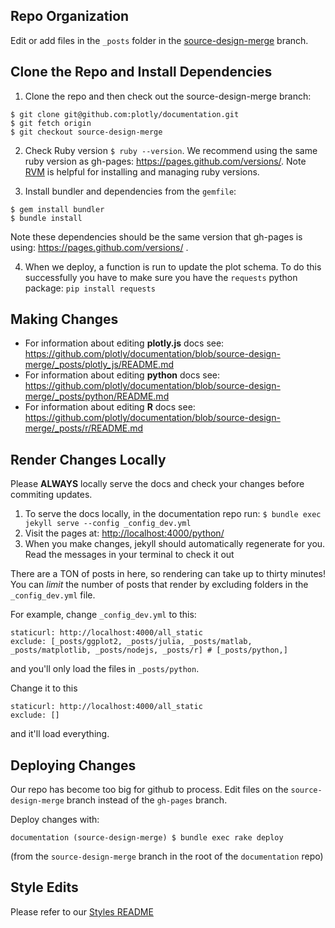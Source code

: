 ## Repo Organization
Edit or add files in the `_posts` folder in the [source-design-merge](http://github.com/plotly/documentation/tree/source-design-merge) branch.

## Clone the Repo and Install Dependencies 
1. Clone the repo and then check out the source-design-merge branch:

  ```
  $ git clone git@github.com:plotly/documentation.git
  $ git fetch origin
  $ git checkout source-design-merge
  ```
 
2. Check Ruby version `$ ruby --version`. We recommend using the same ruby version as gh-pages: https://pages.github.com/versions/. Note [RVM](https://rvm.io/rvm/install) is helpful for installing and managing ruby versions.

3. Install bundler and dependencies from the `gemfile`:

  ```
  $ gem install bundler
  $ bundle install
  ```
Note these dependencies should be the same version that gh-pages is using: https://pages.github.com/versions/ .

4. When we deploy, a function is run to update the plot schema. To do this successfully you have to make sure you have the `requests` python package: `pip install requests`

## Making Changes
- For information about editing **plotly.js** docs see: https://github.com/plotly/documentation/blob/source-design-merge/_posts/plotly_js/README.md 
- For information about editing **python** docs see: https://github.com/plotly/documentation/blob/source-design-merge/_posts/python/README.md
- For information about editing **R** docs see: https://github.com/plotly/documentation/blob/source-design-merge/_posts/r/README.md

## Render Changes Locally
Please **ALWAYS** locally serve the docs and check your changes before commiting updates.
1. To serve the docs locally, in the documentation repo run: `$ bundle exec jekyll serve --config _config_dev.yml`
2. Visit the pages at: [http://localhost:4000/python/](http://localhost:4000/python/)
3. When you make changes, jekyll should automatically regenerate for you. Read the messages in your terminal to check it out

There are a TON of posts in here, so rendering can take up to
thirty minutes! You can *limit* the number of posts that render by
excluding folders in the `_config_dev.yml` file.

For example, change `_config_dev.yml` to this:

```
staticurl: http://localhost:4000/all_static
exclude: [_posts/ggplot2, _posts/julia, _posts/matlab, _posts/matplotlib, _posts/nodejs, _posts/r] # [_posts/python,]
```

and you'll only load the files in `_posts/python`.

Change it to this

```
staticurl: http://localhost:4000/all_static
exclude: []
```

and it'll load everything.

## Deploying Changes
Our repo has become too big for github to process. Edit files on the `source-design-merge` branch instead of the `gh-pages` branch.

Deploy changes with:
```
documentation (source-design-merge) $ bundle exec rake deploy
```

(from the `source-design-merge` branch in the root of the `documentation` repo)

## Style Edits

Please refer to our [Styles README](https://github.com/plotly/documentation/blob/source-design-merge/Styles.md)
